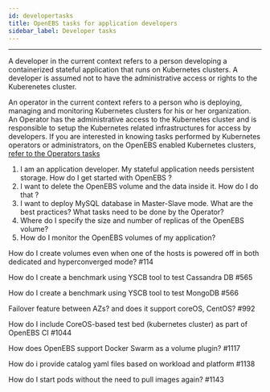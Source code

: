 ```yaml
---
id: developertasks
title: OpenEBS tasks for application developers
sidebar_label: Developer tasks
---
```


------

A developer in the current context refers to a person developing a containerized stateful application that runs on Kubernetes clusters. A developer is assumed not to have the administrative access or rights to the Kuberenetes cluster. 



An operator in the current context refers to a person who is deploying, managing and monitoring Kubernetes clusters for his or her organization. An Operator has the administrative access to the Kubernetes cluster and is responsible to setup the Kubernetes related infrastructures for access by developers. If you are interested in knowing tasks performed by Kubernetes operators or administrators, on the OpenEBS enabled Kubernetes clusters,  [refer to the Operators tasks](/docs/operatortasks.html)



1. I am an application developer. My stateful application needs persistent storage. How do I get started with OpenEBS ?
2. I want to delete the OpenEBS volume and the data inside it. How do I do that ?
3. I want to deploy MySQL database in Master-Slave mode. What are the best practices? What tasks need to be done by the Operator?
4. Where do I specify the size and number of replicas of the OpenEBS volume?
5. How do I monitor the OpenEBS volumes of my application?

How do I create volumes even when one of the hosts is powered off in both dedicated and hyperconverged mode? #114

How do I create a benchmark using YSCB tool to test Cassandra DB #565

How do I create a benchmark using YSCB tool to test MongoDB #566

Failover feature between AZs? and does it support coreOS, CentOS? #992

How do I include CoreOS-based test bed (kubernetes cluster) as part of OpenEBS CI #1044

How does OpenEBS support  Docker Swarm as a volume plugin? #1117

How do i provide catalog yaml files based on workload and platform #1138

How do I start pods without the need to pull images again? #1143
















<!-- Hotjar Tracking Code for https://docs.openebs.io -->
<script>
   (function(h,o,t,j,a,r){
       h.hj=h.hj||function(){(h.hj.q=h.hj.q||[]).push(arguments)};
       h._hjSettings={hjid:785693,hjsv:6};
       a=o.getElementsByTagName('head')[0];
       r=o.createElement('script');r.async=1;
       r.src=t+h._hjSettings.hjid+j+h._hjSettings.hjsv;
       a.appendChild(r);
   })(window,document,'https://static.hotjar.com/c/hotjar-','.js?sv=');
</script>
